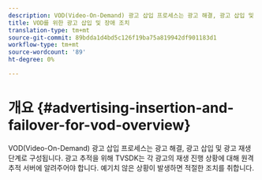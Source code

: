 ```yaml
---
description: VOD(Video-On-Demand) 광고 삽입 프로세스는 광고 해결, 광고 삽입 및 광고 재생 단계로 구성됩니다. 광고 추적을 위해 TVSDK는 각 광고의 재생 진행 상황에 대해 원격 추적 서버에 알려주어야 합니다. 예기치 않은 상황이 발생하면 적절한 조치를 취합니다.
title: VOD를 위한 광고 삽입 및 장애 조치
translation-type: tm+mt
source-git-commit: 89bdda1d4bd5c126f19ba75a819942df901183d1
workflow-type: tm+mt
source-wordcount: '89'
ht-degree: 0%

---
```



# 개요 {#advertising-insertion-and-failover-for-vod-overview}

VOD(Video-On-Demand) 광고 삽입 프로세스는 광고 해결, 광고 삽입 및 광고 재생 단계로 구성됩니다. 광고 추적을 위해 TVSDK는 각 광고의 재생 진행 상황에 대해 원격 추적 서버에 알려주어야 합니다. 예기치 않은 상황이 발생하면 적절한 조치를 취합니다.